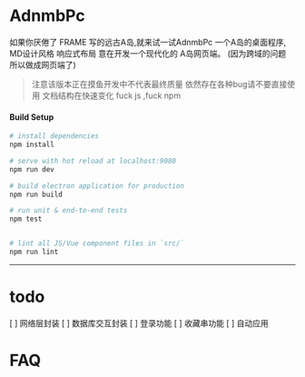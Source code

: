 # AdnmbPc

如果你厌倦了 FRAME 写的远古A岛,就来试一试AdnmbPc
 一个A岛的桌面程序,
 MD设计风格
 响应式布局
 意在开发一个现代化的 A岛网页端。
 (因为跨域的问题 所以做成网页端了)
> 注意该版本正在摸鱼开发中不代表最终质量
> 依然存在各种bug请不要直接使用
> 文档结构在快速变化
> fuck js ,fuck npm 

#### Build Setup

``` bash
# install dependencies
npm install

# serve with hot reload at localhost:9080
npm run dev

# build electron application for production
npm run build

# run unit & end-to-end tests
npm test


# lint all JS/Vue component files in `src/`
npm run lint

```

---
# todo

[ ] 网络层封装
[ ] 数据库交互封装
[ ] 登录功能
[ ] 收藏串功能
[ ] 自动应用

# FAQ 

